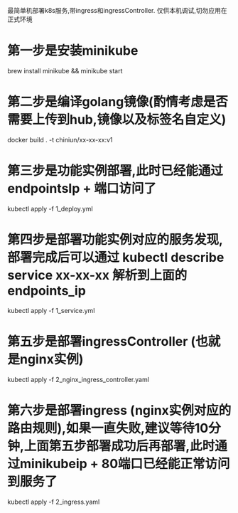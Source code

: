 最简单机部署k8s服务,带ingress和ingressController. 仅供本机调试,切勿应用在正式环境

# 第一步是安装minikube
brew install minikube && minikube start
# 第二步是编译golang镜像(酌情考虑是否需要上传到hub,镜像以及标签名自定义)
docker build . -t chiniun/xx-xx-xx:v1 
# 第三步是功能实例部署,此时已经能通过endpointsIp + 端口访问了
kubectl apply -f 1_deploy.yml 
# 第四步是部署功能实例对应的服务发现, 部署完成后可以通过 kubectl describe service xx-xx-xx 解析到上面的endpoints_ip
kubectl apply -f 1_service.yml 
# 第五步是部署ingressController (也就是nginx实例) 
kubectl apply -f 2_nginx_ingress_controller.yaml
# 第六步是部署ingress (nginx实例对应的路由规则),如果一直失败,建议等待10分钟,上面第五步部署成功后再部署,此时通过minikubeip + 80端口已经能正常访问到服务了
kubectl apply -f 2_ingress.yaml
